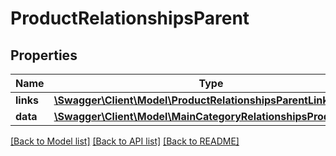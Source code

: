 # ProductRelationshipsParent

## Properties
Name | Type | Description | Notes
------------ | ------------- | ------------- | -------------
**links** | [**\Swagger\Client\Model\ProductRelationshipsParentLinks**](ProductRelationshipsParentLinks.md) |  | [optional] 
**data** | [**\Swagger\Client\Model\MainCategoryRelationshipsProductData**](MainCategoryRelationshipsProductData.md) |  | [optional] 

[[Back to Model list]](../../README.md#documentation-for-models) [[Back to API list]](../../README.md#documentation-for-api-endpoints) [[Back to README]](../../README.md)

